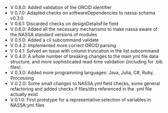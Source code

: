 - V 0.8.0: Added validation of the ORCID identifier
- V 0.7.0: Adapted checks on softwareDependencies to nassa-schema v0.3.0
- V 0.6.1: Discarded checks on designDetailsFile field
- V 0.6.0: Added all the necessary mechanisms to make nassa aware of the NASSA standard versions of modules
- V 0.5.0: Added a cli subcommand validate
- V 0.4.2: Implemented more correct ORCID parsing
- V 0.4.1: Solved an issue with column truncation in the list subcommand
- V 0.4.0: A whole number of breaking changes to the main yml file data structure, and more sophisticated read-time validation (including for .bib files)
- V 0.3.0: Added more programming languages: Java, Julia, C#, Ruby, Processing
- V 0.2.0: Some small changes to NASSA.yml field checks, some general refactoring and added checks if files/dirs referenced in the .yml file actually exist
- V 0.1.0: First prototype for a representative selection of variables in NASSA.yml files